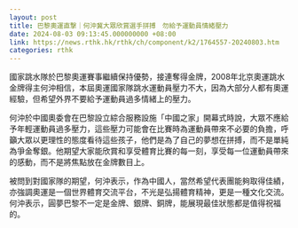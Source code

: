 ```yaml
---
layout: post
title: 巴黎奧運直撃｜何沖冀大眾欣賞選手拼搏　勿給予運動員情緒壓力
date: 2024-08-03 09:13:45.000000000 +08:00
link: https://news.rthk.hk/rthk/ch/component/k2/1764557-20240803.htm
categories: rthk
---
```


國家跳水隊於巴黎奧運賽事繼續保持優勢，接連奪得金牌，2008年北京奧運跳水金牌得主何沖相信，本屆奧運國家隊跳水運動員壓力不大，因為大部分人都有奧運經驗，但希望外界不要給予運動員過多情緒上的壓力。

何沖於中國奧委會在巴黎設立綜合服務設施「中國之家」開幕式時說，大眾不應給予年輕運動員過多壓力，這些壓力可能會在比賽時為運動員帶來不必要的負擔，呼籲大眾以更理性的態度看待這些孩子，他們是為了自己的夢想在拼搏，而不是單純為爭金奪銀。他期望大家能欣賞和享受體育比賽的每一刻，享受每一位運動員帶來的感動，而不是將焦點放在金牌數目上。

被問到對國家隊的期望，何沖表示，作為中國人，當然希望代表團能夠取得佳績，亦強調奧運是一個世界體育交流平台，不光是弘揚體育精神，更是一種文化交流。何沖表示，圓夢巴黎不一定是金牌、銀牌、銅牌，能展現最佳狀態都是值得祝福的。
